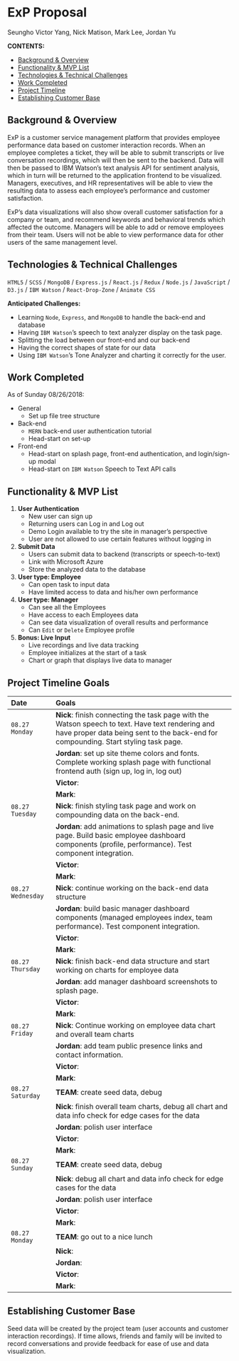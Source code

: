 # ExP Proposal 

Seungho Victor Yang, Nick Matison, Mark Lee, Jordan Yu

__CONTENTS:__ 
- [Background & Overview](https://github.com/yang968/ExP#background-&-overview) 
- [Functionality & MVP List](https://github.com/yang968/ExP#functionality-&-MVP-list) 
- [Technologies & Technical Challenges](https://github.com/yang968/ExP#technologies-&-technical-challenges) 
- [Work Completed](https://github.com/yang968/ExP#work-completed)
- [Project Timeline](https://github.com/yang968/ExP#project-timeline) 
- [Establishing Customer Base](https://github.com/yang968/ExP#establishing-customer-base) 


## Background & Overview

ExP is a customer service management platform that provides employee performance data based on customer interaction records. When an employee completes a ticket, they will be able to submit transcripts or live conversation recordings, which will then be sent to the backend. Data will then be passed to IBM Watson’s text analysis API for sentiment analysis, which in turn will be returned to the application frontend to be visualized. Managers, executives, and HR representatives will be able to view the resulting data to assess each employee’s performance and customer satisfaction. 

ExP’s data visualizations will also show overall customer satisfaction for a company or team, and recommend keywords and behavioral trends which affected the outcome. Managers will be able to add or remove employees from their team. Users will not be able to view performance data for other users of the same management level. 

## Technologies & Technical Challenges

`HTML5` / `SCSS` / `MongoDB` / `Express.js` / `React.js` / `Redux` / `Node.js` / `JavaScript` / `D3.js` / 
`IBM Watson` / `React-Drop-Zone` / `Animate CSS`

__Anticipated Challenges:__

- Learning `Node`, `Express`, and `MongoDB` to handle the back-end and database
- Having `IBM Watson`’s speech to text analyzer display on the task page.
- Splitting the load between our front-end and our back-end
- Having the correct shapes of state for our data
- Using `IBM Watson`’s Tone Analyzer and charting it correctly for the user.

## Work Completed

As of Sunday 08/26/2018: 
- General 
  - Set up file tree structure 
- Back-end 
  - `MERN` back-end user authentication tutorial 
  - Head-start on set-up  
- Front-end
  - Head-start on splash page, front-end authentication, and login/sign-up modal 
  - Head-start on `IBM Watson` Speech to Text API calls

## Functionality & MVP List

1. __User Authentication__
    - New user can sign up
    - Returning users can Log in and Log out
    - Demo Login available to try the site in manager’s perspective
    - User are not allowed to use certain features without logging in
2. __Submit Data__
    - Users can submit data to backend (transcripts or speech-to-text)
    - Link with Microsoft Azure
    - Store the analyzed data to the database
3. __User type: Employee__
    - Can open task to input data
    - Have limited access to data and his/her own performance
4. __User type: Manager__
    - Can see all the Employees
    - Have access to each Employees data
    - Can see data visualization of overall results and performance
    - Can `Edit` or `Delete` Employee profile
5. __Bonus: Live Input__
    - Live recordings and live data tracking
    - Employee initializes at the start of a task
    - Chart or graph that displays live data to manager

## Project Timeline Goals

| Date              | Goals                                
| :-----------      | :---------------------------------------     
| `08.27 Monday`    | __Nick__: finish connecting the task page with the Watson speech to text. Have text rendering and have proper data being sent to the back-end for compounding. Start styling task page.
|                   | __Jordan__: set up site theme colors and fonts. Complete working splash page with functional frontend auth (sign up, log in, log out)
|                   | __Victor__: 
|                   | __Mark__:   
| `08.27 Tuesday`   | __Nick__: finish styling task page and work on compounding data on the back-end.
|                   | __Jordan__: add animations to splash page and live page. Build basic employee dashboard components (profile, performance). Test component integration. 
|                   | __Victor__: 
|                   | __Mark__:   
| `08.27 Wednesday` | __Nick__: continue working on the back-end data structure
|                   | __Jordan__: build basic manager dashboard components (managed employees index, team performance). Test component integration. 
|                   | __Victor__: 
|                   | __Mark__:   
| `08.27 Thursday`  | __Nick__: finish back-end data structure and start working on charts for employee data
|                   | __Jordan__: add manager dashboard screenshots to splash page.
|                   | __Victor__: 
|                   | __Mark__:   
| `08.27 Friday`    | __Nick__: Continue working on employee data chart and overall team charts
|                   | __Jordan__: add team public presence links and contact information. 
|                   | __Victor__: 
|                   | __Mark__:   
| `08.27 Saturday`  | __TEAM__: create seed data, debug 
|                   | __Nick__: finish overall team charts, debug all chart and data info check for edge cases for the data
|                   | __Jordan__: polish user interface 
|                   | __Victor__: 
|                   | __Mark__:   
| `08.27 Sunday`    | __TEAM__: create seed data, debug 
|                   | __Nick__: debug all chart and data info check for edge cases for the data
|                   | __Jordan__: polish user interface 
|                   | __Victor__: 
|                   | __Mark__:   
| `08.27 Monday`    | __TEAM__: go out to a nice lunch 
|                   | __Nick__: 
|                   | __Jordan__:
|                   | __Victor__: 
|                   | __Mark__:    


## Establishing Customer Base
Seed data will be created by the project team (user accounts and customer interaction recordings). If time allows, friends and family will be invited to record conversations and provide feedback for ease of use and data visualization. 

